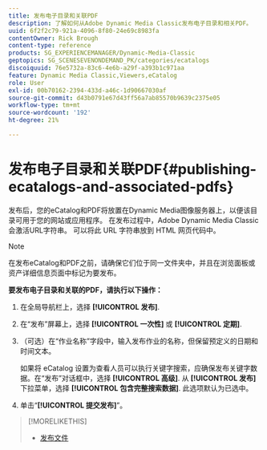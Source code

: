 ```yaml
---
title: 发布电子目录和关联PDF
description: 了解如何从Adobe Dynamic Media Classic发布电子目录和相关PDF。
uuid: 6f2f2c79-921a-4096-8f80-24e69c8983fa
contentOwner: Rick Brough
content-type: reference
products: SG_EXPERIENCEMANAGER/Dynamic-Media-Classic
geptopics: SG_SCENESEVENONDEMAND_PK/categories/ecatalogs
discoiquuid: 76e5732a-83c6-4e6b-a29f-a393b1c971aa
feature: Dynamic Media Classic,Viewers,eCatalog
role: User
exl-id: 00b70162-2394-433d-a46c-1d90667030af
source-git-commit: d43b0791e67d43ff56a7ab85570b9639c2375e05
workflow-type: tm+mt
source-wordcount: '192'
ht-degree: 21%

---
```


# 发布电子目录和关联PDF{#publishing-ecatalogs-and-associated-pdfs}

发布后，您的eCatalog和PDF将放置在Dynamic Media图像服务器上，以便该目录可用于您的网站或应用程序。 在发布过程中，Adobe Dynamic Media Classic会激活URL字符串。 可以将此 URL 字符串放到 HTML 网页代码中。

>[!NOTE]
>
>在发布eCatalog和PDF之前，请确保它们位于同一文件夹中，并且在浏览面板或资产详细信息页面中标记为要发布。

**要发布电子目录和关联的PDF，请执行以下操作：**

1. 在全局导航栏上，选择 **[!UICONTROL 发布]**.
1. 在“发布”屏幕上，选择 **[!UICONTROL 一次性]** 或 **[!UICONTROL 定期]**.
1. （可选）在“作业名称”字段中，输入发布作业的名称，但保留预定义的日期和时间文本。

   如果将 eCatalog 设置为查看人员可以执行关键字搜索，应确保发布关键字数据。在“发布”对话框中，选择 **[!UICONTROL 高级]**. 从 **[!UICONTROL 发布]** 下拉菜单，选择 **[!UICONTROL 包含完整搜索数据]**. 此选项默认为已选中。

1. 单击“**[!UICONTROL 提交发布]**”。

>[!MORELIKETHIS]
>
>* [发布文件](publishing-files.md)

